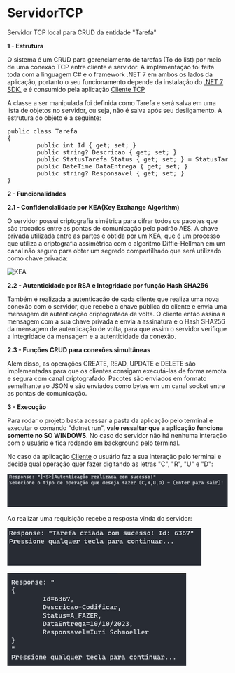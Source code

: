 # ServidorTCP
Servidor TCP local para CRUD da entidade "Tarefa"

**1 - Estrutura**

O sistema é um CRUD para gerenciamento de tarefas (To do list) por meio de uma conexão TCP entre cliente e servidor. A implementação foi feita toda com a linguagem C# e o framework .NET 7 em ambos os lados da aplicação, portanto o seu funcionamento depende da instalação do [.NET 7 SDK.](https://dotnet.microsoft.com/pt-br/download/dotnet/7.0) e é consumido pela aplicação [Cliente TCP](https://github.com/schmoellerIuri/ClienteTCP)

A classe a ser manipulada foi definida como Tarefa e será salva em uma lista de objetos no servidor, ou seja, não é salva após seu desligamento. A estrutura do objeto é a seguinte:
<pre>
public class Tarefa
{
    	public int Id { get; set; }
    	public string? Descricao { get; set; }
    	public StatusTarefa Status { get; set; } = StatusTarefa.A_FAZER;
    	public DateTime DataEntrega { get; set; }
    	public string? Responsavel { get; set; }
}
</pre>

**2 - Funcionalidades**

**2.1 - Confidencialidade por KEA(Key Exchange Algorithm)**

O servidor possui criptografia simétrica para cifrar todos os pacotes que são trocados entre as pontas de comunicação pelo padrão AES. A chave privada utilizada entre as partes é obtida por um KEA, que é um processo que utiliza a criptografia assimétrica com o algoritmo Diffie-Hellman em um canal não seguro para obter um segredo compartilhado que será utilizado como chave privada:

![KEA](https://www.practicalnetworking.net/wp-content/uploads/2015/11/dh-revised.png)

**2.2 - Autenticidade por RSA e Integridade por função Hash SHA256**

Também é realizada a autenticação de cada cliente que realiza uma nova conexão com o servidor, que recebe a chave pública do cliente e envia uma mensagem de autenticação criptografada de volta. O cliente então assina a mensagem com a sua chave privada e envia a assinatura e o Hash SHA256 da mensagem de autenticação de volta, para que assim o servidor verifique a integridade da mensagem e a autenticidade da conexão.


**2.3 - Funções CRUD para conexões simultâneas**

Além disso, as operações CREATE, READ, UPDATE e DELETE são implementadas para que os clientes consigam executá-las de forma remota e segura com canal criptografado. Pacotes são enviados em formato semelhante ao JSON e são enviados como bytes em um canal socket entre as pontas de comunicação.

**3 - Execução**

Para rodar o projeto basta acessar a pasta da aplicação pelo terminal e executar o comando "dotnet run", **vale ressaltar que a aplicação funciona somente no SO WINDOWS**. No caso do servidor não há nenhuma interação com o usuário e fica rodando em background pelo terminal.

No caso da aplicação [Cliente](https://github.com/schmoellerIuri/ClienteTCP) o usuário faz a sua interação pelo terminal e decide qual operação quer fazer digitando as letras 
"C", "R", "U" e "D":

![Aplicação cliente](https://github.com/schmoellerIuri/ServidorTCP/blob/master/Screenshot1-Cliente.png)

Ao realizar uma requisição recebe a resposta vinda do servidor:

![Exemplo de comando](https://github.com/schmoellerIuri/ServidorTCP/blob/master/Screenshot2-Cliente.png)

![Exemplo de comando](https://github.com/schmoellerIuri/ServidorTCP/blob/master/Screenshot3-Cliente.png)
